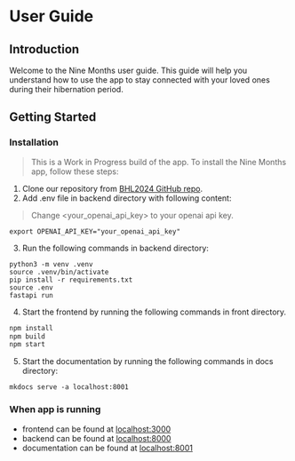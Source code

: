 # User Guide

## Introduction
Welcome to the Nine Months user guide. This guide will help you understand how to use the app to stay connected with your loved ones during their hibernation period.

## Getting Started
### Installation
> This is a Work in Progress build of the app. 
To install the Nine Months app, follow these steps:
1. Clone our repository from [BHL2024 GitHub repo](https://github.com/avangie/BHL2024).
2. Add .env file in backend directory with following content:
> Change <your_openai_api_key> to your openai api key.
```
export OPENAI_API_KEY="your_openai_api_key"
```
3. Run the following commands in backend directory:
```
python3 -m venv .venv
source .venv/bin/activate
pip install -r requirements.txt
source .env
fastapi run
```
4. Start the frontend by running the following commands in front directory.
```bash
npm install
npm build
npm start
```
5. Start the documentation by running the following commands in docs directory:
```
mkdocs serve -a localhost:8001
```

### When app is running
- frontend can be found at [localhost:3000](localhost:3000)
- backend can be found at [localhost:8000](localhost:8000)
- documentation can be found at [localhost:8001](localhost:8001)
